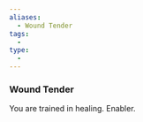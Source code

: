 ```yaml
---
aliases:
  - Wound Tender
tags:
  - 
type:
  - 
---
```

### Wound Tender

You are trained in healing. Enabler.